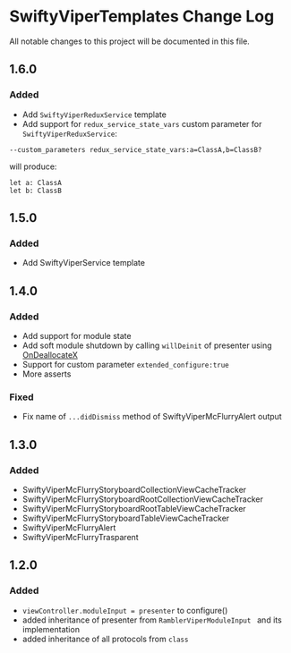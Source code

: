 # SwiftyViperTemplates Change Log

All notable changes to this project will be documented in this file.

## 1.6.0
### Added
* Add ```SwiftyViperReduxService``` template
* Add support for ```redux_service_state_vars``` custom parameter for ```SwiftyViperReduxService```:
 ```
 --custom_parameters redux_service_state_vars:a=ClassA,b=ClassB?
 ```
 will produce:
 ```
 let a: ClassA
 let b: ClassB
 ```

## 1.5.0
### Added
* Add SwiftyViperService template

## 1.4.0
### Added
* Add support for module state
* Add soft module shutdown by calling ```willDeinit``` of presenter using [OnDeallocateX](https://github.com/ladeiko/OnDeallocateX)
* Support for custom parameter ```extended_configure:true```
* More asserts

### Fixed
* Fix name of ```...didDismiss``` method of SwiftyViperMcFlurryAlert output

## 1.3.0
### Added
*  SwiftyViperMcFlurryStoryboardCollectionViewCacheTracker
*  SwiftyViperMcFlurryStoryboardRootCollectionViewCacheTracker
*  SwiftyViperMcFlurryStoryboardRootTableViewCacheTracker
*  SwiftyViperMcFlurryStoryboardTableViewCacheTracker
*  SwiftyViperMcFlurryAlert
*  SwiftyViperMcFlurryTrasparent

## 1.2.0
### Added
* ```viewController.moduleInput = presenter``` to configure()
* added inheritance of presenter from ```RamblerViperModuleInput ``` and its implementation
* added inheritance of all protocols from ```class```
